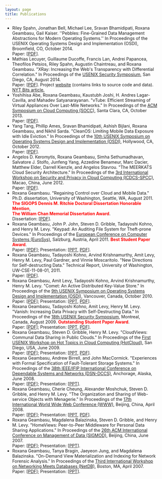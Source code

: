 ```yaml
---
layout: page
title: Publications
---
```


<ul class = "NoIndentNoBullet">
<li>Riley Spahn, Jonathan Bell, Michael Lee, Sravan Bhamidipati, Roxana Geambasu, Gail Kaiser. ''Pebbles: Fine-Grained Data Management Abstractions for Modern Operating Systems.''  In Proceedings of the USENIX Operating Systems Design and Implementation (OSDI), Broomfield, CO, October 2014. <br />
Paper: [<a href="{{ site.baseurl }}/publications/osdi2014pebbles.pdf">PDF</a>].</a>
</li>

<li>Mathias Lecuyer, Guillaume Ducoffe, Francis Lan, Andrei Papancea, Theofilos Petsios, Riley Spahn, Augustin Chaintreau, and Roxana Geambasu.
"XRay: Increasing the Web's Transparency with Differential Correlation."
In Proceedings of the <a href="http://usenix.org/conference/usenixsecurity14">USENIX Security Symposium</a>,
San Diego, CA, August 2014. <br />
Paper: [<a href="{{ site.baseurl }}/publications/usenixsec2014xray.pdf">PDF</a>]. Project <a href="http://xray.cs.columbia.edu">
website</a> (contains links to source code and data). <a href="http://bits.blogs.nytimes.com/2014/08/18/xray-a-new-tool-for-tracking-the-use-of-personal-data-on-the-web/">NYT Bits article.</a>
</li>

<li>Yoshihisa Abe, Roxana Geambasu, Kaustubh Joshi, H. Andres Lagar-Cavilla, and Mahadev Satyanarayanan.
"vTube: Efficient Streaming of Virtual Appliances Over Last-Mile Networks."
In Proceedings of the <a href="http://www.socc2013.org/">ACM Symposium on Cloud Computing (SOCC)</a>,
Santa Clara, CA, October 2013. <br />
Paper: [<a href="{{ site.baseurl }}/publications/socc2013vtube.pdf">PDF</a>].
</li>

<li>Yang Tang, Phillip Ames, Sravan Bhamidipati, Ashish Bijlani, Roxana Geambasu, and Nikhil Sarda.
"CleanOS: Limiting Mobile Data Exposure with Idle Eviction."
In Proceedings of the <a href="https://www.usenix.org/conference/osdi12">10th USENIX Symposium on Operating Systems Design and Implementation (OSDI)</a>, Hollywood, CA,
October 2012. <br/>
Paper: [<a href="{{ site.baseurl }}/publications/osdi2012cleanos.pdf">PDF</a>].
</li>

<li>Angelos D. Keromytis, Roxana Geambasu, Simha Sethumadhavan,
Salvatore J. Stolfo, Junfeng Yang, Azzedine Benameur, Marc Dacier,
Matthew Elder, Darrell Kienzle, and Angelos Stavrou.
"The MEERKATS Cloud Security Architecture."
In Proceedings of the <a href="http://www.ece.iit.edu/~ubisec/workshop.htm">
3rd International Workshop on Security and Privacy in Cloud Computing (ICDCS-SPCC)</a>,
Macao, China, June 2012.<br/>
Paper: [<a href={{ site.baseurl }}/publications/meerkats-position.pdf">PDF</a>].
</li>

<li>Roxana Geambasu. "Regaining Control over Cloud and Mobile Data."
Ph.D. dissertation, University of Washington, Seattle, WA, August 2011.
<font color="red"><b>The SIGOPS Dennis M. Ritchie Doctoral Dissertation Honorable Mention</b></font>, <br/>
<font color="red"><b>The William Chan Memorial Dissertation Award</b></font>. <br/>
Dissertation: [<a href="{{ site.baseurl }}/publications/phd-dissertation.pdf">PDF</a>].
</li>

<li>Roxana Geambasu, John P. John, Steven D. Gribble, Tadayoshi Kohno, and
Henry M. Levy. "Keypad: An Auditing File System for Theft-prone Devices."
In Proceedings of the <a href="http://eurosys2011.cs.uni-salzburg.at/">European
Conference on Computer Systems (EuroSys)</a>, Salzburg, Austria, April 2011.
<font color="red"><b>Best Student Paper Award</b></font>. <br>
Paper: [<a href="{{ site.baseurl }}/publications/eurosys2011keypad.pdf">PDF</a>];
Presentation: [<a href="{{ site.baseurl }}/publications/eurosys2011keypad_talk.ppt">PPT</a>,
<a href="{{ site.baseurl }}/publications/eurosys2011keypad_talk.pdf">PDF</a>].
</li>

<li>Roxana Geambasu, Tadayoshi Kohno, Arvind Krishnamurthy, Amit Levy,
Henry M. Levy, Paul Gardner, and Vinnie Moscaritolo.
"New Directions for Self-destructing Data."
Technical Report, University of Washington, UW-CSE-11-08-01, 2011.</br>
Paper: [<a href="{{ site.baseurl }}/publications/vanish-extensions-techreport11.pdf">PDF</a>].
</li>

<li>Roxana Geambasu, Amit Levy, Tadayoshi Kohno, Arvind Krishnamurthy, Henry M. Levy. 
"Comet: An Active Distributed Key-Value Store." 
In Proceedings of the <a href="http://www.usenix.org/event/osdi10/">9th USENIX 
Symposium on Operating Systems Design and Implementation (OSDI)</a>, 
Vancouver, Canada, October 2010. <br>
Paper: [<a href="{{ site.baseurl }}/publications/osdi2010comet.pdf">PDF</a>];
Presentation: [<a href="{{ site.baseurl }}/publications/osdi2010comet_presentation.ppt">PPT</a>,
<a href="{{ site.baseurl }}/publications/osdi2010comet_presentation.pdf">PDF</a>].
</li>

<li>Roxana Geambasu, Tadayoshi Kohno, Amit Levy, Henry M. Levy.
"Vanish: Increasing Data Privacy with Self-Destructing Data."
In Proceedings of the <a href="http://www.usenix.org/event/sec09/">18th USENIX
Security Symposium</a>, Montreal, Canada, August 2009. <font color="red"><b>Outstanding Student Paper Award</b></font>.
<br>Paper: [<a href="{{ site.baseurl }}/publications/usenixsec09-geambasu.pdf">PDF</a>];
Presentation: [<a href="{{ site.baseurl }}/publications/usenixsec09-geambasu.ppt">PPT</a>,
<a href="{{ site.baseurl }}/publications/usenixsec09-geambasu_presentation.pdf">PDF</a>].
</li>

<li>Roxana Geambasu, Steven D. Gribble, Henry M. Levy.
"CloudViews: Communal Data Sharing in Public Clouds."
In Proceedings of the <a href="http://www.usenix.org/event/hotcloud09/cfp/">First
USENIX Workshop on Hot Topics in Cloud Computing (HotCloud)</a>, San Diego, USA,
June 2009.
<br>Paper: [<a href="./projects/cloudviews/hotcloud09-geambasu.pdf">PDF</a>];
Presentation: [<a href="{{ site.baseurl }}/publications/hotcloud09-geambasu-presentation.ppt">PPT</a>,
<a href="{{ site.baseurl }}/publications/hotcloud09-geambasu-presentation.pdf">PDF</a>].
</li>

<li>Roxana Geambasu, Andrew Birrell, and John MacCormick.
"Experiences with Formal Specification of Fault-Tolerant Storage Systems."
In Proceedings of the <a href="http://www.ece.cmu.edu/~koopman/dsn08/">38th
IEEE/IFIP International Conference on Dependable Systems and Networks (DSN-DCCS)</a>,
Anchorage, Alaska, June 2008.
<br>Paper: [<a href="{{ site.baseurl }}/publications/dccs08-geambasu.pdf">PDF</a>];
Presentation: [<a href=".{{ site.baseurl }}/publications/dccs08-geambasu.ppt">PPT</a>].
</li>

<li>Roxana Geambasu, Cherie Cheung, Alexander Moshchuk, Steven D. Gribble,
and Henry M. Levy. "The Organization and Sharing of Web-service Objects with
Menagerie." 
In Proceedings of the <a href="http://www2008.org/index.html">17th International
World Wide Web Conference (WWW)</a>, Beijing, China, April 2008.
<br>Paper: [<a href="./projects/menagerie/www08-geambasu.pdf">PDF</a>];
Presentation: [<a href="{{ site.baseurl }}/publications/www08-geambasu-pres.ppt">PPT</a>,
<a href="{{ site.baseurl }}/publications/www08-geambasu-pres.pdf">PDF</a>].
</li>

<li>Roxana Geambasu, Magdalena Balazinska, Steven D. Gribble, and Henry M. Levy.
"HomeViews: Peer-to-Peer Middleware for Personal Data Sharing Applications."
In Proceedings of the <a href="http://sigmod07.riit.tsinghua.edu.cn/">26th ACM
International Conference on Management of Data (SIGMOD)</a>, Beijing, China,
June 2007. 
<br>Paper: [<a href="{{ site.baseurl }}/publications/sigmod424-geambasu.pdf">PDF</a>];
Presentation: [<a href="{{ site.baseurl }}/publications/HomeViews.ppt">PPT</a>].
</li>

<li>Roxana Geambasu, Tanya Bragin, Jaeyeon Jung, and Magdalena Balazinska.
"On-Demand View Materialization and Indexing for Network Forensic Analysis."
In Proceedings of the <a href="http://www.usenix.org/events/netdb07/">Third
International Workshop on Networking Meets Databases (NetDB)</a>, Boston, MA,
April 2007.
<br> Paper: [<a href="{{ site.baseurl }}/publications/netdb07nids_crc.pdf">PDF</a>];
Presentation: [<a href="{{ site.baseurl }}/publications/netdb07nids.ppt">PPT</a>].
</li>

</ul>
